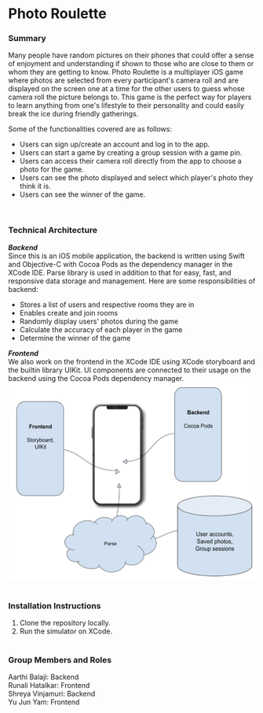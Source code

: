 # Photo Roulette

### Summary
Many people have random pictures on their phones that could offer a sense of enjoyment and understanding if shown to those who are close to them or whom 
they are getting to know. Photo Roulette is a multiplayer iOS game where photos are selected from every participant's camera roll and are displayed on the
screen one at a time for the other users to guess whose camera roll the picture belongs to. This game is the perfect way for players to learn anything 
from one's lifestyle to their personality and could easily break the ice during friendly gatherings.

Some of the functionalities covered are as follows:
<ul>
  <li>Users can sign up/create an account and log in to the app.</li>
  <li>Users can start a game by creating a group session with a game pin.</li>
  <li>Users can access their camera roll directly from the app to choose a photo for the game.</li>
  <li>Users can see the photo displayed and select which player's photo they think it is.</li>
  <li>Users can see the winner of the game.</li>
</ul>
<br>

### Technical Architecture
**<em>Backend</em>** <br>
Since this is an iOS mobile application, the backend is written using Swift and Objective-C with Cocoa Pods as the dependency manager in the XCode IDE. Parse library is used in addition to that for easy, fast, and responsive data storage and management. Here are some responsibilities of backend:
<ul>
  <li>Stores a list of users and respective rooms they are in</li>
  <li>Enables create and join rooms</li>
  <li>Randomly display users' photos during the game</li>
  <li>Calculate the accuracy of each player in the game</li>
  <li>Determine the winner of the game</li>
 </ul>

**<em>Frontend</em>** <br>
We also work on the frontend in the XCode IDE using XCode storyboard and the builtin library UIKit. UI components are connected to their usage on the backend using the Cocoa Pods dependency manager.
![Technical Architecture Diagram](/assets/tech.png)
<br><br>

### Installation Instructions
1. Clone the repository locally.
2. Run the simulator on XCode.
<br><br>

### Group Members and Roles
Aarthi Balaji: Backend <br>
Runali Hatalkar: Frontend <br>
Shreya Vinjamuri: Backend <br>
Yu Jun Yam: Frontend
